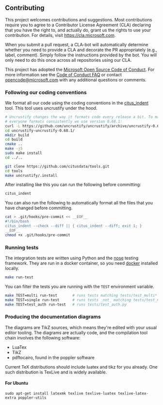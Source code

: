 ## Contributing

This project welcomes contributions and suggestions. Most contributions
require you to agree to a Contributor License Agreement (CLA) declaring that
you have the right to, and actually do, grant us the rights to use your
contribution. For details, visit https://cla.microsoft.com.

When you submit a pull request, a CLA-bot will automatically determine
whether you need to provide a CLA and decorate the PR appropriately (e.g.,
label, comment). Simply follow the instructions provided by the bot. You
will only need to do this once across all repositories using our CLA.

This project has adopted the [Microsoft Open Source Code of
Conduct](https://opensource.microsoft.com/codeofconduct/). For more
information see the [Code of Conduct
FAQ](https://opensource.microsoft.com/codeofconduct/faq/) or contact
[opencode@microsoft.com](mailto:opencode@microsoft.com) with any additional
questions or comments.

### Following our coding conventions

We format all our code using the coding conventions in the
[citus_indent](https://github.com/citusdata/tools/tree/develop/uncrustify)
tool. This tool uses uncrustify under the hood.

```bash
# Uncrustify changes the way it formats code every release a bit. To make sure
# everyone formats consistently we use version 0.68.1:
curl -L https://github.com/uncrustify/uncrustify/archive/uncrustify-0.68.1.tar.gz | tar xz
cd uncrustify-uncrustify-0.68.1/
mkdir build
cd build
cmake ..
make -j5
sudo make install
cd ../..

git clone https://github.com/citusdata/tools.git
cd tools
make uncrustify/.install
```

After installing like this you can run the following before committing:
```bash
citus_indent
```

You can also run the following to automatically format all the files that you
have changed before committing.

```bash
cat > .git/hooks/pre-commit << __EOF__
#!/bin/bash
citus_indent --check --diff || { citus_indent --diff; exit 1; }
__EOF__
chmod +x .git/hooks/pre-commit
```

### Running tests

The integration tests are written using Python and the
[nose](https://nose.readthedocs.io/en/latest/index.html) testing framework.
They are run in a docker container, so you need
[docker](https://docs.docker.com/get-docker/) installed locally.

```bash
make run-test
```

You can filter the tests you are running with the `TEST` environment variable.

```bash
make TEST=multi run-test       # runs tests matching tests/test_multi*
make TEST=single run-test      # runs tests _not_ matching tests/test_multi*
make TEST=test_auth run-test   # runs tests/test_auth.py
```

### Producing the documentation diagrams

The diagrams are TikZ sources, which means they're edited with your usual
editor tooling. The diagrams are actually code, and the compilation tool
chain involves the following software:

  - LuaTex
  - TikZ
  - pdftocairo, found in the poppler software

Current TeX distributions should include luatex and tikz for you already.
One such distribution is TexLive and is widely available.

#### For Ubuntu
```
sudo apt-get install latexmk texlive texlive-luatex texlive-latex-extra poppler-utils
```
